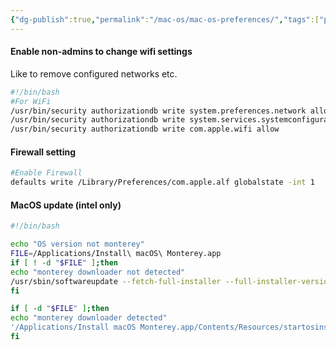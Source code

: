 ```yaml
---
{"dg-publish":true,"permalink":"/mac-os/mac-os-preferences/","tags":["public"],"noteIcon":"1","created":"2022-12-23T10:51:18.217+01:00","updated":"2022-12-23T10:51:18.217+01:00"}
---
```


#### Enable non-admins to change wifi settings
Like to remove configured networks etc.
```bash
#!/bin/bash
#For WiFi
/usr/bin/security authorizationdb write system.preferences.network allow
/usr/bin/security authorizationdb write system.services.systemconfiguration.network allow
/usr/bin/security authorizationdb write com.apple.wifi allow
```

#### Firewall setting
```bash
#Enable Firewall
defaults write /Library/Preferences/com.apple.alf globalstate -int 1
```
#### MacOS update (intel only)
```bash
#!/bin/bash

echo "OS version not monterey"
FILE=/Applications/Install\ macOS\ Monterey.app
if [ ! -d "$FILE" ];then
echo "monterey downloader not detected"
/usr/sbin/softwareupdate --fetch-full-installer --full-installer-version 12.5
fi

if [ -d "$FILE" ];then
echo "monterey downloader detected"
'/Applications/Install macOS Monterey.app/Contents/Resources/startosinstall' --agreetolicense --forcequitapps
fi
```